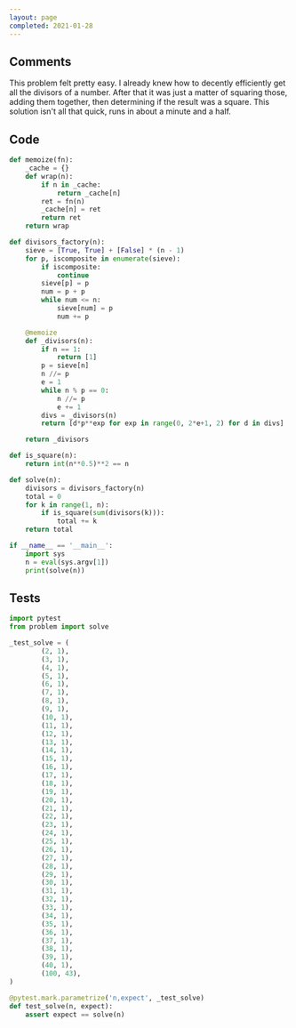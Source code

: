 ```yaml
---
layout: page
completed: 2021-01-28
---
```


## Comments

This problem felt pretty easy.  I already knew how to decently efficiently get
all the divisors of a number.  After that it was just a matter of squaring
those, adding them together, then determining if the result was a square.  This
solution isn't all that quick, runs in about a minute and a half.

## Code

```python
def memoize(fn):
    _cache = {}
    def wrap(n):
        if n in _cache:
            return _cache[n]
        ret = fn(n)
        _cache[n] = ret
        return ret
    return wrap

def divisors_factory(n):
    sieve = [True, True] + [False] * (n - 1)
    for p, iscomposite in enumerate(sieve):
        if iscomposite:
            continue
        sieve[p] = p
        num = p + p
        while num <= n:
            sieve[num] = p
            num += p

    @memoize
    def _divisors(n):
        if n == 1:
            return [1]
        p = sieve[n]
        n //= p
        e = 1
        while n % p == 0:
            n //= p
            e += 1
        divs = _divisors(n)
        return [d*p**exp for exp in range(0, 2*e+1, 2) for d in divs]

    return _divisors

def is_square(n):
    return int(n**0.5)**2 == n

def solve(n):
    divisors = divisors_factory(n)
    total = 0
    for k in range(1, n):
        if is_square(sum(divisors(k))):
            total += k
    return total

if __name__ == '__main__':
    import sys
    n = eval(sys.argv[1])
    print(solve(n))
```

## Tests

```python
import pytest
from problem import solve

_test_solve = (
        (2, 1),
        (3, 1),
        (4, 1),
        (5, 1),
        (6, 1),
        (7, 1),
        (8, 1),
        (9, 1),
        (10, 1),
        (11, 1),
        (12, 1),
        (13, 1),
        (14, 1),
        (15, 1),
        (16, 1),
        (17, 1),
        (18, 1),
        (19, 1),
        (20, 1),
        (21, 1),
        (22, 1),
        (23, 1),
        (24, 1),
        (25, 1),
        (26, 1),
        (27, 1),
        (28, 1),
        (29, 1),
        (30, 1),
        (31, 1),
        (32, 1),
        (33, 1),
        (34, 1),
        (35, 1),
        (36, 1),
        (37, 1),
        (38, 1),
        (39, 1),
        (40, 1),
        (100, 43),
)

@pytest.mark.parametrize('n,expect', _test_solve)
def test_solve(n, expect):
    assert expect == solve(n)
```
